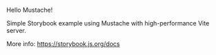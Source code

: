 Hello Mustache!

Simple Storybook example using Mustache with high-performance Vite server.

More info: https://storybook.js.org/docs
